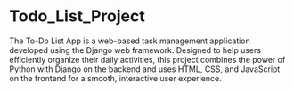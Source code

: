 # Todo_List_Project
The To-Do List App is a web-based task management application developed using the Django web framework. Designed to help users efficiently organize their daily activities, this project combines the power of Python with Django on the backend and uses HTML, CSS, and JavaScript on the frontend for a smooth, interactive user experience.
